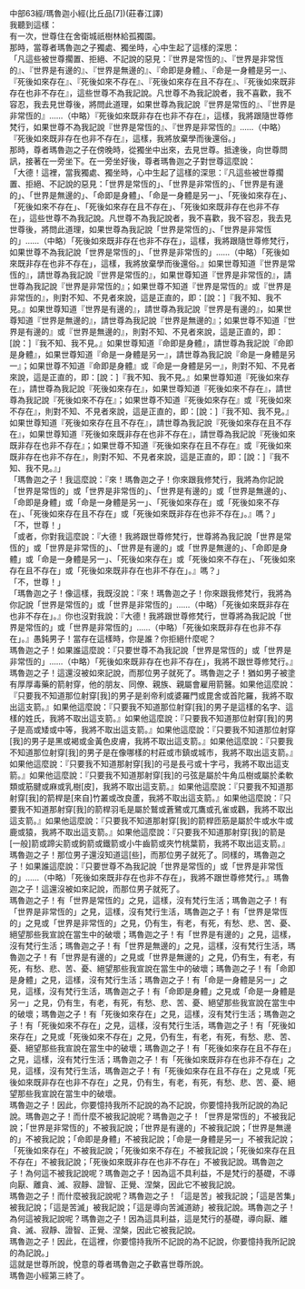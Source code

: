 中部63經/瑪魯迦小經(比丘品[7])(莊春江譯)  
我聽到這樣：  
有一次，世尊住在舍衛城祇樹林給孤獨園。  
那時，當尊者瑪魯迦之子獨處、獨坐時，心中生起了這樣的深思：  
「凡這些被世尊擱置、拒絕、不記說的惡見：『世界是常恆的』、『世界是非常恆的』、『世界是有邊的』、『世界是無邊的』、『命即是身體』、『命是一身體是另一』、『死後如來存在』、『死後如來不存在』、『死後如來存在且不存在』、『死後如來既非存在也非不存在』，這些世尊不為我記說。凡世尊不為我記說者，我不喜歡，我不容忍，我去見世尊後，將問此道理，如果世尊為我記說『世界是常恆的』、『世界是非常恆的』……（中略）『死後如來既非存在也非不存在』，這樣，我將跟隨世尊修梵行，如果世尊不為我記說『世界是常恆的』、『世界是非常恆的』……（中略）『死後如來既非存在也非不存在』，這樣，我將放棄學而後還俗。」  
那時，尊者瑪魯迦之子在傍晚時，從獨坐中出來，去見世尊。抵達後，向世尊問訊，接著在一旁坐下。在一旁坐好後，尊者瑪魯迦之子對世尊這麼說：  
「大德！這裡，當我獨處、獨坐時，心中生起了這樣的深思：『凡這些被世尊擱置、拒絕、不記說的惡見：「世界是常恆的」、「世界是非常恆的」、「世界是有邊的」、「世界是無邊的」、「命即是身體」、「命是一身體是另一」、「死後如來存在」、「死後如來不存在」、「死後如來存在且不存在」、「死後如來既非存在也非不存在」，這些世尊不為我記說。凡世尊不為我記說者，我不喜歡，我不容忍，我去見世尊後，將問此道理，如果世尊為我記說「世界是常恆的」、「世界是非常恆的」……（中略）「死後如來既非存在也非不存在」，這樣，我將跟隨世尊修梵行，如果世尊不為我記說「世界是常恆的」、「世界是非常恆的」……（中略）「死後如來既非存在也非不存在」，這樣，我將放棄學而後還俗。』如果世尊知道『世界是常恆的』，請世尊為我記說『世界是常恆的』，如果世尊知道『世界是非常恆的』，請世尊為我記說『世界是非常恆的』；如果世尊不知道『世界是常恆的』或『世界是非常恆的』，則對不知、不見者來說，這是正直的，即：[說：]『我不知、我不見。』如果世尊知道『世界是有邊的』，請世尊為我記說『世界是有邊的』，如果世尊知道『世界是無邊的』，請世尊為我記說『世界是無邊的』；如果世尊不知道『世界是有邊的』或『世界是無邊的』，則對不知、不見者來說，這是正直的，即：[說：]『我不知、我不見。』如果世尊知道『命即是身體』，請世尊為我記說『命即是身體』，如果世尊知道『命是一身體是另一』，請世尊為我記說『命是一身體是另一』；如果世尊不知道『命即是身體』或『命是一身體是另一』，則對不知、不見者來說，這是正直的，即：[說：]『我不知、我不見。』如果世尊知道『死後如來存在』，請世尊為我記說『死後如來存在』，如果世尊知道『死後如來不存在』，請世尊為我記說『死後如來不存在』；如果世尊不知道『死後如來存在』或『死後如來不存在』，則對不知、不見者來說，這是正直的，即：[說：]『我不知、我不見。』如果世尊知道『死後如來存在且不存在』，請世尊為我記說『死後如來存在且不存在』，如果世尊知道『死後如來既非存在也非不存在』，請世尊為我記說『死後如來既非存在也非不存在』；如果世尊不知道『死後如來存在且不存在』或『死後如來既非存在也非不存在』，則對不知、不見者來說，這是正直的，即：[說：]『我不知、我不見。』」  
「瑪魯迦之子！我這麼說：『來！瑪魯迦之子！你來跟我修梵行，我將為你記說「世界是常恆的」或「世界是非常恆的」、「世界是有邊的」或「世界是無邊的」、「命即是身體」或「命是一身體是另一」、「死後如來存在」或「死後如來不存在」、「死後如來存在且不存在」或「死後如來既非存在也非不存在」。』嗎？」  
「不，世尊！」  
「或者，你對我這麼說：『大德！我將跟世尊修梵行，世尊將為我記說「世界是常恆的」或「世界是非常恆的」、「世界是有邊的」或「世界是無邊的」、「命即是身體」或「命是一身體是另一」、「死後如來存在」或「死後如來不存在」、「死後如來存在且不存在」或「死後如來既非存在也非不存在」。』嗎？」  
「不，世尊！」  
「瑪魯迦之子！像這樣，我既沒說：『來！瑪魯迦之子！你來跟我修梵行，我將為你記說「世界是常恆的」或「世界是非常恆的」……（中略）「死後如來既非存在也非不存在」。』你也沒對我說：『大德！我將跟世尊修梵行，世尊將為我記說「世界是常恆的」或「世界是非常恆的」……（中略）「死後如來既非存在也非不存在」。』愚鈍男子！當存在這樣時，你是誰？你拒絕什麼呢？  
瑪魯迦之子！如果誰這麼說：『只要世尊不為我記說「世界是常恆的」或「世界是非常恆的」……（中略）「死後如來既非存在也非不存在」，我將不跟世尊修梵行。』瑪魯迦之子！這還沒被如來記說，而那位男子就死了。瑪魯迦之子！猶如男子被塗有厚厚毒藥的箭射穿，他的朋友、同僚、親族、親屬會雇用箭醫。如果他這麼說：『只要我不知道那位射穿[我]的男子是剎帝利或婆羅門或毘舍或首陀羅，我將不取出這支箭。』如果他這麼說：『只要我不知道那位射穿[我]的男子是這樣的名字、這樣的姓氏，我將不取出這支箭。』如果他這麼說：『只要我不知道那位射穿[我]的男子是高或矮或中等，我將不取出這支箭。』如果他這麼說：『只要我不知道那位射穿[我]的男子是黑或褐或金黃色皮膚，我將不取出這支箭。』如果他這麼說：『只要我不知道那位射穿[我]的男子是在像哪樣的村莊或市鎮或城市，我將不取出這支箭。』如果他這麼說：『只要我不知道那射穿[我]的弓是長弓或十字弓，我將不取出這支箭。』如果他這麼說：『只要我不知道那射穿[我]的弓弦是屬於牛角瓜樹或屬於柔軟類或筋腱或麻或乳樹[皮]，我將不取出這支箭。』如果他這麼說：『只要我不知道那射穿[我]的箭桿是[來自]竹叢或改良蘆，我將不取出這支箭。』如果他這麼說：『只要我不知道那射穿[我]的箭桿羽毛是屬於鷲或蒼鷺或兀鷹或孔雀或鸛，我將不取出這支箭。』如果他這麼說：『只要我不知道那射穿[我]的箭桿匝筋是屬於牛或水牛或鹿或猿，我將不取出這支箭。』如果他這麼說：『只要我不知道那射穿[我]的箭是[一般]箭或蹄尖箭或鉤箭或鐵箭或小牛齒箭或夾竹桃葉箭，我將不取出這支箭。』瑪魯迦之子！那位男子還沒知道這[些]，而那位男子就死了。同樣的，瑪魯迦之子！如果誰這麼說：『只要世尊不為我記說「世界是常恆的」或「世界是非常恆的」……（中略）「死後如來既非存在也非不存在」，我將不跟世尊修梵行。』瑪魯迦之子！這還沒被如來記說，而那位男子就死了。  
瑪魯迦之子！有「世界是常恆的」之見，這樣，沒有梵行生活；瑪魯迦之子！有「世界是非常恆的」之見，這樣，沒有梵行生活，瑪魯迦之子！有「世界是常恆的」之見或「世界是非常恆的」之見，仍有生，有老，有死，有愁、悲、苦、憂、絕望那些我宣說在當生中的破壞；瑪魯迦之子！有「世界是有邊的」之見，這樣，沒有梵行生活；瑪魯迦之子！有「世界是無邊的」之見，這樣，沒有梵行生活，瑪魯迦之子！有「世界是有邊的」之見或「世界是無邊的」之見，仍有生，有老，有死，有愁、悲、苦、憂、絕望那些我宣說在當生中的破壞；瑪魯迦之子！有「命即是身體」之見，這樣，沒有梵行生活；瑪魯迦之子！有「命是一身體是另一」之見，這樣，沒有梵行生活，瑪魯迦之子！有「命即是身體」之見或「命是一身體是另一」之見，仍有生，有老，有死，有愁、悲、苦、憂、絕望那些我宣說在當生中的破壞；瑪魯迦之子！有「死後如來存在」之見，這樣，沒有梵行生活；瑪魯迦之子！有「死後如來不存在」之見，這樣，沒有梵行生活，瑪魯迦之子！有「死後如來存在」之見或「死後如來不存在」之見，仍有生，有老，有死，有愁、悲、苦、憂、絕望那些我宣說在當生中的破壞；瑪魯迦之子！有「死後如來存在且不存在」之見，這樣，沒有梵行生活；瑪魯迦之子！有「死後如來既非存在也非不存在」之見，這樣，沒有梵行生活，瑪魯迦之子！有「死後如來存在且不存在」之見或「死後如來既非存在也非不存在」之見，仍有生，有老，有死，有愁、悲、苦、憂、絕望那些我宣說在當生中的破壞。  
瑪魯迦之子！因此，你要憶持我所不記說的為不記說，你要憶持我所記說的為記說。瑪魯迦之子！而什麼不被我記說呢？瑪魯迦之子！「世界是常恆的」不被我記說；「世界是非常恆的」不被我記說；「世界是有邊的」不被我記說；「世界是無邊的」不被我記說；「命即是身體」不被我記說；「命是一身體是另一」不被我記說；「死後如來存在」不被我記說；「死後如來不存在」不被我記說；「死後如來存在且不存在」不被我記說；「死後如來既非存在也非不存在」不被我記說。瑪魯迦之子！為何這不被我記說呢？瑪魯迦之子！因為這不具利益，不是梵行的基礎，不導向厭、離貪、滅、寂靜、證智、正覺、涅槃，因此它不被我記說。  
瑪魯迦之子！而什麼被我記說呢？瑪魯迦之子！「這是苦」被我記說；「這是苦集」被我記說；「這是苦滅」被我記說；「這是導向苦滅道跡」被我記說。瑪魯迦之子！為何這被我記說呢？瑪魯迦之子！因為這具利益，這是梵行的基礎，導向厭、離貪、滅、寂靜、證智、正覺、涅槃，因此它被我記說。  
瑪魯迦之子！因此，在這裡，你要憶持我所不記說的為不記說，你要憶持我所記說的為記說。」  
這就是世尊所說，悅意的尊者瑪魯迦之子歡喜世尊所說。  
瑪魯迦小經第三終了。  
  
  
